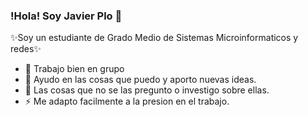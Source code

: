 ### !Hola! Soy Javier Plo 👋


✨Soy un estudiante de Grado Medio de Sistemas Microinformaticos y redes✨ 

- 👯 Trabajo bien en grupo
- 🤔 Ayudo en las cosas que puedo y aporto nuevas ideas.
- 💬 Las cosas que no se las pregunto o investigo sobre ellas.
- ⚡ Me adapto facilmente a la presion en el trabajo.
